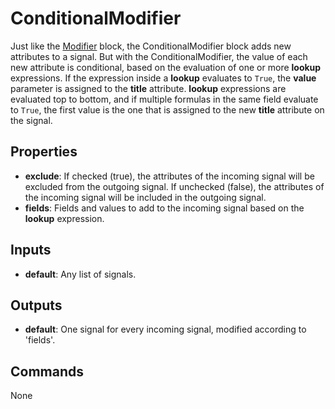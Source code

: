 ConditionalModifier
===================
Just like the [Modifier](https://blocks.n.io/Modifier) block, the ConditionalModifier block adds new attributes to a signal. But with the ConditionalModifier, the value of each new attribute is conditional, based on the evaluation of one or more **lookup** expressions. If the expression inside a **lookup** evaluates to `True`, the **value** parameter is assigned to the **title** attribute. **lookup** expressions are evaluated top to bottom, and if multiple formulas in the same field evaluate to `True`, the first value is the one that is assigned to the new **title** attribute on the signal.

Properties
----------
- **exclude**: If checked (true), the attributes of the incoming signal will be excluded from the outgoing signal. If unchecked (false), the attributes of the incoming signal will be included in the outgoing signal.
- **fields**: Fields and values to add to the incoming signal based on the **lookup** expression.

Inputs
------
- **default**: Any list of signals.

Outputs
-------
- **default**: One signal for every incoming signal, modified according to 'fields'.

Commands
--------
None


